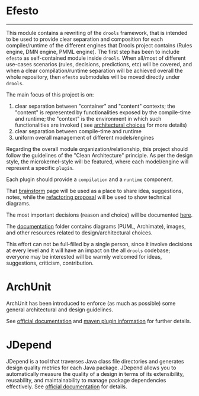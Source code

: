 # Efesto
-------------------------

This module contains a rewriting of the `drools` framework, that is intended to be used to provide clear separation and composition for each compiler/runtime of the different engines that Drools project contains (Rules engine, DMN engine, PMML engine).
The first step has been to include `efesto` as self-contained module inside `drools`. When all/most of different use-cases scenarios (rules, decisions, predictions, etc) will be covered, and when a clear compilation/runtime separation will be achieved overall the whole repository, then `efesto` submodules will be moved directly under `drools`.


The main focus of this project is on:

1. clear separation between "container" and "content" contexts; the "content" is represented by functionalities exposed
   by the compile-time and runtime; the "context" is the environment in which such functionalities are invoked (
   see [architectural choices](https://docs.google.com/document/d/1n9rKcMh0qnP7R4DUb3xqanFZcN0q7SL8aBRoAdQDSH0) for more
   details)
2. clear separation between compile-time and runtime
3. uniform overall management of different models/engines

Regarding the overall module organization/relationship, this project should follow the guidelines of the "Clean
Architecture" principle.
As per the design style, the microkernel-style will be featured, where each model/engine will represent a
specific `plugin`.

Each plugin should provide a `compilation` and a `runtime` component.

That [brainstorm](https://miro.com/app/board/uXjVO3fJxsY=/) page will be used as a place to share idea, suggestions,
notes, while the [refactoring proposal](https://miro.com/app/board/uXjVO3eklbE=/) will be used to show technical
diagrams.

The most important decisions (reason and choice) will be
documented [here](https://docs.google.com/document/d/1n9rKcMh0qnP7R4DUb3xqanFZcN0q7SL8aBRoAdQDSH0).

The [documentation](./documentation) folder contains diagrams (PUML, Archimate), images, and other resources related to
design/architectural choices.

This effort can not be full-filled by a single person, since it involve decisions at every level and it will have an
impact on the all `drools` codebase; everyone may be interested will be warmly welcomed for ideas, suggestions,
criticism, contribution.


ArchUnit
========
ArchUnit has been introduced to enforce (as much as possible) some general architectural and design guidelines.

See [official documentation](https://www.archunit.org/userguide/html/000_Index.html) and [maven plugin information](https://github.com/societe-generale/arch-unit-maven-plugin) for further details.

JDepend
=======
JDepend is a tool that traverses Java class file directories and generates design quality metrics for each Java package. JDepend allows you to automatically measure the quality of a design in terms of its extensibility, reusability, and maintainability to manage package dependencies effectively.
See [official documentation](http://clarkware.com/software/JDepend.html">http://clarkware.com/software/JDepend.html)
for details.






